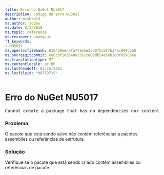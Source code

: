```yaml
---
title: Erro do NuGet NU5017
description: Código de erro NU5017
author: mishra14
ms.author: jodou
ms.date: 8/3/2018
ms.topic: reference
ms.reviewer: anangaur
f1_keywords:
- NU5017
ms.openlocfilehash: 8104b9becafa74aebe33d0fb56f7ba46c894dba8
ms.sourcegitcommit: ee6c3f203648a5561c809db54ebeb1d0f0598b68
ms.translationtype: MT
ms.contentlocale: pt-BR
ms.lasthandoff: 01/26/2021
ms.locfileid: "98779715"
---
```

# <a name="nuget-error-nu5017"></a>Erro do NuGet NU5017
<pre>Cannot create a package that has no dependencies nor content.</pre>

### <a name="issue"></a>Problema

O pacote que está sendo salvo não contém referências a pacotes, assemblies ou referências de estrutura.


### <a name="solution"></a>Solução

Verifique se o pacote que está sendo criado contém assemblies ou referências de pacote.

